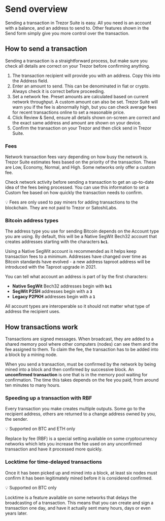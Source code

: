 # Send overview

Sending a transaction in Trezor Suite is easy. All you need is an account with a balance, and an address to send to. Other features shown in the Send form simply give you more control over the transaction.

## How to send a transaction

Sending a transaction is a straightforward process, but make sure you check all details are correct on your Trezor before confirming anything. &#x20;

1. The transaction recipient will provide you with an address. Copy this into the Address field.
2. Enter an amount to send. This can be denominated in fiat or crypto. Always check it is correct before proceeding.
3. Set a network fee. Preset amounts are calculated based on current network throughput. A custom amount can also be set. Trezor Suite will warn you if the fee is abnormally high, but you can check average fees for recent transactions online to set a reasonable price.
4. Click Review & Send, ensure all details shown on-screen are correct and the exact same address and amount are shown on your device.
5. Confirm the transaction on your Trezor and then click send in Trezor Suite.

### Fees

Network transaction fees vary depending on how busy the network is. Trezor Suite estimates fees based on the priority of the transaction. These are Low, Economy, Normal, and High. Some networks only offer a custom fee.

Check network activity before sending a transaction to get an up-to-date idea of the fees being processed. You can use this information to set a Custom fee based on how quickly the transaction needs to confirm.

:bulb: Fees are only used to pay miners for adding transactions to the blockchain. They are not paid to Trezor or SatoshiLabs.

### Bitcoin address types

The address type you use for sending Bitcoin depends on the Account type you are using. By default, this will be a Native SegWit Bech32 account that creates addresses starting with the characters **`bc1`**.

Using a Native SegWit account is recommended as it helps keep transaction fees to a minimum. Addresses have changed over time as Bitcoin standards have evolved - a new address taproot address will be introduced with the Taproot upgrade in 2021.

You can tell what account an address is part of by the first characters:

* **Native SegWit** Bech32 addresses begin with **`bc1`**
* **SegWit P2SH** addresses begin with a **`3`**
* **Legacy P2PKH** addresses begin with a **`1`**&#x20;

&#x20;All account types are interoperable so it should not matter what type of address the recipient uses.

## How transactions work

Transactions are signed messages. When broadcast, they are added to a shared memory pool where other computers (nodes) can see them and the fee assigned to them. To claim the fee, the transaction has to be added into a block by a mining node.  &#x20;

When you send a transaction, must be confirmed by the network by being mined into a block and then confirmed by successive block. An **unconfirmed transaction** is one that is in the memory pool waiting for confirmation. The time this takes depends on the fee you paid, from around ten minutes to many hours.&#x20;

### Speeding up a transaction with RBF

Every transaction you make creates multiple outputs. Some go to the recipient address, others are returned to a change address owned by you, the sender.

:bulb: Supported on BTC and ETH only

Replace by fee (RBF) is a special setting available on some cryptocurrency networks which lets you increase the fee used on any unconfirmed transaction and have it processed more quickly.

### Locktime for time-delayed transactions&#x20;

Once it has been picked up and mined into a block, at least six nodes must confirm it has been legitimately mined before it is considered confirmed.

:bulb: Supported on BTC only

Locktime is a feature available on some networks that delays the broadcasting of a transaction. This means that you can create and sign a transaction one day, and have it actually sent many hours, days or even years later.
